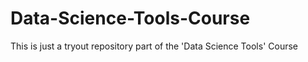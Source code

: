 # Data-Science-Tools-Course
This is just a tryout repository part of the 'Data Science Tools' Course
